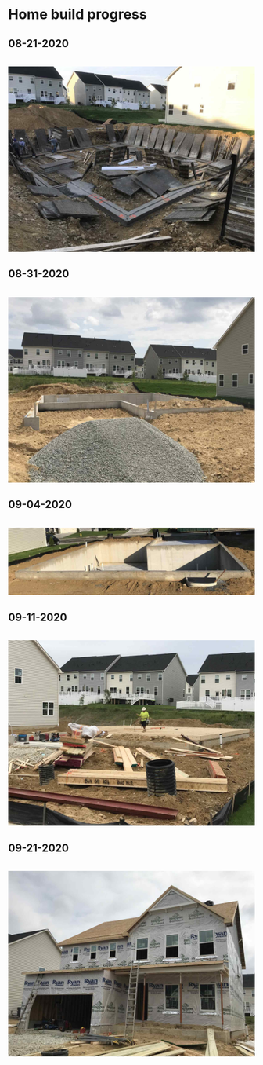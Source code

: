 # Home build progress

## 08-21-2020

<br>

<div align="center">

  <img src="/assets/img/house/01.jpg" />

</div>

## 08-31-2020

<br>

<div align="center">

  <img src="/assets/img/house/02.jpg" />

</div>

## 09-04-2020

<br>

<div align="center">

  <img src="/assets/img/house/03.jpg" />

</div>

## 09-11-2020

<br>

<div align="center">

  <img src="/assets/img/house/04.jpg" />

</div>

## 09-21-2020

<br>

<div align="center">

  <img src="/assets/img/house/05.jpg" />

</div>
